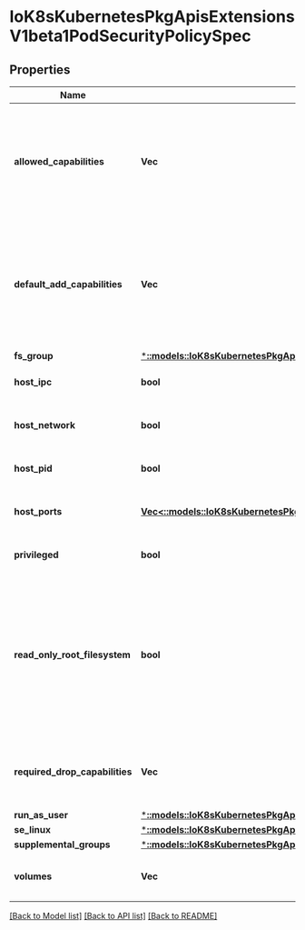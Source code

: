 # IoK8sKubernetesPkgApisExtensionsV1beta1PodSecurityPolicySpec

## Properties
Name | Type | Description | Notes
------------ | ------------- | ------------- | -------------
**allowed_capabilities** | **Vec<String>** | AllowedCapabilities is a list of capabilities that can be requested to add to the container. Capabilities in this field may be added at the pod author&#39;s discretion. You must not list a capability in both AllowedCapabilities and RequiredDropCapabilities. | [optional] 
**default_add_capabilities** | **Vec<String>** | DefaultAddCapabilities is the default set of capabilities that will be added to the container unless the pod spec specifically drops the capability.  You may not list a capabiility in both DefaultAddCapabilities and RequiredDropCapabilities. | [optional] 
**fs_group** | [***::models::IoK8sKubernetesPkgApisExtensionsV1beta1FsGroupStrategyOptions**](io.k8s.kubernetes.pkg.apis.extensions.v1beta1.FSGroupStrategyOptions.md) |  | 
**host_ipc** | **bool** | hostIPC determines if the policy allows the use of HostIPC in the pod spec. | [optional] 
**host_network** | **bool** | hostNetwork determines if the policy allows the use of HostNetwork in the pod spec. | [optional] 
**host_pid** | **bool** | hostPID determines if the policy allows the use of HostPID in the pod spec. | [optional] 
**host_ports** | [**Vec<::models::IoK8sKubernetesPkgApisExtensionsV1beta1HostPortRange>**](io.k8s.kubernetes.pkg.apis.extensions.v1beta1.HostPortRange.md) | hostPorts determines which host port ranges are allowed to be exposed. | [optional] 
**privileged** | **bool** | privileged determines if a pod can request to be run as privileged. | [optional] 
**read_only_root_filesystem** | **bool** | ReadOnlyRootFilesystem when set to true will force containers to run with a read only root file system.  If the container specifically requests to run with a non-read only root file system the PSP should deny the pod. If set to false the container may run with a read only root file system if it wishes but it will not be forced to. | [optional] 
**required_drop_capabilities** | **Vec<String>** | RequiredDropCapabilities are the capabilities that will be dropped from the container.  These are required to be dropped and cannot be added. | [optional] 
**run_as_user** | [***::models::IoK8sKubernetesPkgApisExtensionsV1beta1RunAsUserStrategyOptions**](io.k8s.kubernetes.pkg.apis.extensions.v1beta1.RunAsUserStrategyOptions.md) |  | 
**se_linux** | [***::models::IoK8sKubernetesPkgApisExtensionsV1beta1SeLinuxStrategyOptions**](io.k8s.kubernetes.pkg.apis.extensions.v1beta1.SELinuxStrategyOptions.md) |  | 
**supplemental_groups** | [***::models::IoK8sKubernetesPkgApisExtensionsV1beta1SupplementalGroupsStrategyOptions**](io.k8s.kubernetes.pkg.apis.extensions.v1beta1.SupplementalGroupsStrategyOptions.md) |  | 
**volumes** | **Vec<String>** | volumes is a white list of allowed volume plugins.  Empty indicates that all plugins may be used. | [optional] 

[[Back to Model list]](../README.md#documentation-for-models) [[Back to API list]](../README.md#documentation-for-api-endpoints) [[Back to README]](../README.md)


